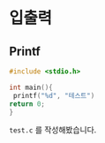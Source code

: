 #  입출력

## Printf

```c
#include <stdio.h>

int main(){
 printf("%d", "테스트")
return 0;
}
```



`test.c` 를 작성해봤습니다. 

 

